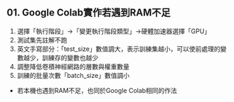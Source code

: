 ## 01. Google Colab實作若遇到RAM不足
1. 選擇「執行階段」→「變更執行階段類型」→硬體加速器選擇「GPU」
2. 測試集先註解不跑
3. 英文手寫部分：「test_size」數值調大，表示訓練集越小，可以使前處理的變數越少，訓練存的變數也越少
4. 調整降低卷積神經網路的層數與權重數量
5. 訓練的批量次數「batch_size」數值調小

* 若本機也遇到RAM不足，也同於Google Colab相同的作法
